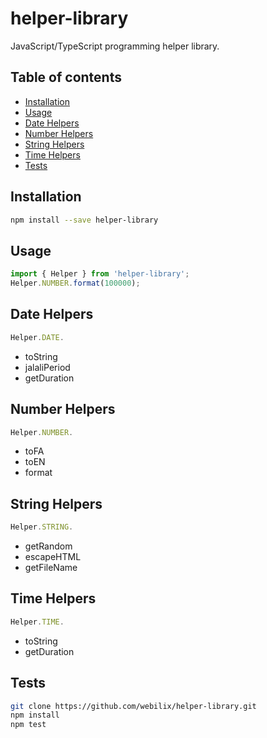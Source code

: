 # helper-library

JavaScript/TypeScript programming helper library.

## Table of contents

-   [Installation](#installation)
-   [Usage](#usage-typescript)
-   [Date Helpers](#date-validators)
-   [Number Helpers](#number-validators)
-   [String Helpers](#string-validators)
-   [Time Helpers](#time-validators)
-   [Tests](#tests)

## Installation

```bash
npm install --save helper-library
```

## Usage

```typescript
import { Helper } from 'helper-library';
Helper.NUMBER.format(100000);
```

## Date Helpers

```javascript
Helper.DATE.
```

-   toString
-   jalaliPeriod
-   getDuration

## Number Helpers

```javascript
Helper.NUMBER.
```

-   toFA
-   toEN
-   format

## String Helpers

```javascript
Helper.STRING.
```

-   getRandom
-   escapeHTML
-   getFileName

## Time Helpers

```javascript
Helper.TIME.
```

-   toString
-   getDuration

## Tests

```bash
git clone https://github.com/webilix/helper-library.git
npm install
npm test
```
